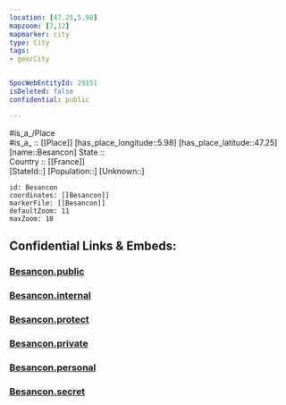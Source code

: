 ```yaml
---
location: [47.25,5.98] 
mapzoom: [7,12] 
mapmarker: city 
type: City
tags:
- geo/City


SpocWebEntityId: 29151
isDeleted: false
confidential: public

---
```

#is_a_/Place  
#is_a_ :: [[Place]] 
[has_place_longitude::5.98] 
[has_place_latitude::47.25] 
[name::Besancon] 
State ::  
Country :: [[France]]  
[StateId::] 
[Population::] 
[Unknown::] 


```leaflet
id: Besancon
coordinates: [[Besancon]] 
markerFile: [[Besancon]] 
defaultZoom: 11 
maxZoom: 18
```


## Confidential Links & Embeds: 

### [Besancon.public](/_public/\Earth\Continent\Europe\Europe~West\France\regions~France\Bourgogne-Franche-Comté\departments~Bourgogne-Franche-Comté\Doubs\communes~Doubs\Besançon\cities~BesançonBesancon.public.md) 

### [Besancon.internal](/_internal/\Earth\Continent\Europe\Europe~West\France\regions~France\Bourgogne-Franche-Comté\departments~Bourgogne-Franche-Comté\Doubs\communes~Doubs\Besançon\cities~BesançonBesancon.internal.md) 

### [Besancon.protect](/_protect/\Earth\Continent\Europe\Europe~West\France\regions~France\Bourgogne-Franche-Comté\departments~Bourgogne-Franche-Comté\Doubs\communes~Doubs\Besançon\cities~BesançonBesancon.protect.md) 

### [Besancon.private](/_private/\Earth\Continent\Europe\Europe~West\France\regions~France\Bourgogne-Franche-Comté\departments~Bourgogne-Franche-Comté\Doubs\communes~Doubs\Besançon\cities~BesançonBesancon.private.md) 

### [Besancon.personal](/_personal/\Earth\Continent\Europe\Europe~West\France\regions~France\Bourgogne-Franche-Comté\departments~Bourgogne-Franche-Comté\Doubs\communes~Doubs\Besançon\cities~BesançonBesancon.personal.md) 

### [Besancon.secret](/_secret/\Earth\Continent\Europe\Europe~West\France\regions~France\Bourgogne-Franche-Comté\departments~Bourgogne-Franche-Comté\Doubs\communes~Doubs\Besançon\cities~BesançonBesancon.secret.md)


